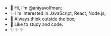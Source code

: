 - 👋 Hi, I’m @aniyavolfman;
- ✨ I’m interested in JavaScript, React, Node.js;
- 👀 Always think outside the box;
- 🌱 Like to study and code.
- ✨ ✨ ✨
